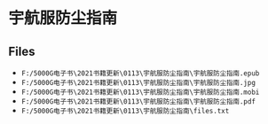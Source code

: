 # 宇航服防尘指南

## Files

- `F:/5000G电子书\2021书籍更新\0113\宇航服防尘指南\宇航服防尘指南.epub`
- `F:/5000G电子书\2021书籍更新\0113\宇航服防尘指南\宇航服防尘指南.jpg`
- `F:/5000G电子书\2021书籍更新\0113\宇航服防尘指南\宇航服防尘指南.mobi`
- `F:/5000G电子书\2021书籍更新\0113\宇航服防尘指南\宇航服防尘指南.pdf`
- `F:/5000G电子书\2021书籍更新\0113\宇航服防尘指南\files.txt`
